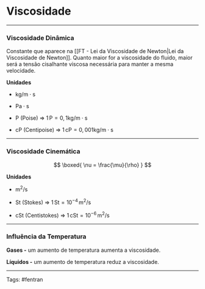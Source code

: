 # Viscosidade

---

### Viscosidade Dinâmica

Constante que aparece na [[FT - Lei da Viscosidade de Newton|Lei da Viscosidade de Newton]]. Quanto maior for a viscosidade do fluido, maior será a tensão cisalhante viscosa necessária para manter a mesma velocidade.

**Unidades**

- $\mathrm{{kg}/{m\cdot s}}$

- $\mathrm{Pa \cdot s}$

- $\mathrm{P}$ (Poise) => $\mathrm{1\,P = 0,1 {kg}/{m\cdot s}}$

- $\mathrm{cP}$ (Centipoise) => $\mathrm{1\,cP = 0,001 {kg}/{m\cdot s}}$


---


### Viscosidade Cinemática

$$ 
\boxed{
\nu = \frac{\mu}{\rho}
}
$$

**Unidades**

- $\mathrm{m^2/s}$

- $\mathrm{St}$ (Stokes) => $\mathrm{1\,St = 10^{-4}\,m^2/s}$

- $\mathrm{cSt}$ (Centistokes) => $\mathrm{1\,cSt = 10^{-6}\,m^2/s}$


---

### Influência da Temperatura

**Gases -** um aumento de temperatura aumenta a viscosidade.

**Líquidos -** um aumento de temperatura reduz a viscosidade.

---

Tags: #fentran 